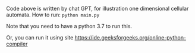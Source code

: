 Code above is written by chat GPT, for illustration one dimensional cellular automata. 
How to run: `python main.py`

Note that you need to have a python 3.7 to run this.

Or, you can run it using site https://ide.geeksforgeeks.org/online-python-compiler